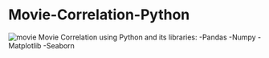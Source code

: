 # Movie-Correlation-Python
 ![movie](https://hips.hearstapps.com/hmg-prod.s3.amazonaws.com/images/summer-movies-1587392939.jpg)
Movie Correlation using Python and its libraries:
-Pandas
-Numpy
-Matplotlib
-Seaborn

